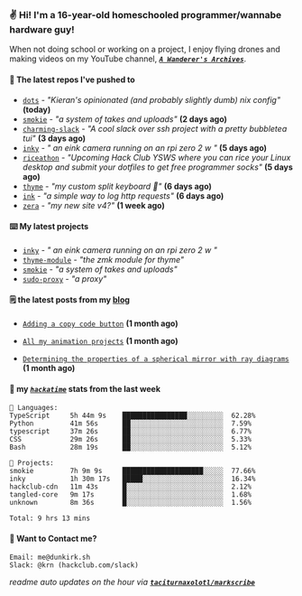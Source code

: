 ### ✌️ Hi! I'm a 16-year-old homeschooled programmer/wannabe hardware guy!

When not doing school or working on a project, I enjoy flying drones and making videos on my YouTube channel, [**_`A Wanderer's Archives`_**](https://youtube.com/@wanderer.archives).

#### 👷 The latest repos I've pushed to

- [`dots`](https://github.com/taciturnaxolotl/dots) - _"Kieran's opinionated (and probably slightly dumb) nix config"_ **(today)**
- [`smokie`](https://github.com/taciturnaxolotl/smokie) - _"a system of takes and uploads"_ **(2 days ago)**
- [`charming-slack`](https://github.com/taciturnaxolotl/charming-slack) - _"A cool slack over ssh project with a pretty bubbletea tui"_ **(3 days ago)**
- [`inky`](https://github.com/taciturnaxolotl/inky) - _" an eink camera running on an rpi zero 2 w "_ **(5 days ago)**
- [`riceathon`](https://github.com/hackclub/riceathon) - _"Upcoming Hack Club YSWS where you can rice your Linux desktop and submit your dotfiles to get free programmer socks"_ **(5 days ago)**
- [`thyme`](https://github.com/taciturnaxolotl/thyme) - _"my custom split keyboard 🫶"_ **(6 days ago)**
- [`ink`](https://github.com/taciturnaxolotl/ink) - _"a simple way to log http requests"_ **(6 days ago)**
- [`zera`](https://github.com/taciturnaxolotl/zera) - _"my new site v4?"_ **(1 week ago)**

#### ⌨️ My latest projects

- [`inky`](https://github.com/taciturnaxolotl/inky) - _" an eink camera running on an rpi zero 2 w "_
- [`thyme-module`](https://github.com/taciturnaxolotl/thyme-module) - _"the zmk module for thyme"_
- [`smokie`](https://github.com/taciturnaxolotl/smokie) - _"a system of takes and uploads"_
- [`sudo-proxy`](https://github.com/taciturnaxolotl/sudo-proxy) - _"a proxy"_

#### 🗒️ the latest posts from my [blog](https://dunkirk.sh)

- [`Adding a copy code button`](https://dunkirk.sh/blog/adding-a-copy-button/) **(1 month ago)**

- [`All my animation projects`](https://dunkirk.sh/blog/my-animations/) **(1 month ago)**

- [`Determining the properties of a spherical mirror with ray diagrams`](https://dunkirk.sh/blog/spherical-ray-diagrams/) **(1 month ago)**



#### 📡 my [_`hackatime`_](https://waka.hackclub.com) stats from the last week

```text
💾 Languages:
TypeScript     5h 44m 9s    ████████████████░░░░░░░░░  62.28%
Python         41m 56s      ██░░░░░░░░░░░░░░░░░░░░░░░  7.59%
typescript     37m 26s      ██░░░░░░░░░░░░░░░░░░░░░░░  6.77%
CSS            29m 26s      ██░░░░░░░░░░░░░░░░░░░░░░░  5.33%
Bash           28m 19s      ██░░░░░░░░░░░░░░░░░░░░░░░  5.12%

💼 Projects:
smokie         7h 9m 9s     ████████████████████░░░░░  77.66%
inky           1h 30m 17s   █████░░░░░░░░░░░░░░░░░░░░  16.34%
hackclub-cdn   11m 43s      █░░░░░░░░░░░░░░░░░░░░░░░░  2.12%
tangled-core   9m 17s       █░░░░░░░░░░░░░░░░░░░░░░░░  1.68%
unknown        8m 36s       █░░░░░░░░░░░░░░░░░░░░░░░░  1.56%

Total: 9 hrs 13 mins
```

#### 📮 Want to Contact me?

```text
Email: me@dunkirk.sh
Slack: @krn (hackclub.com/slack)
```

_readme auto updates on the hour via [**`taciturnaxolotl/markscribe`**](https://github.com/taciturnaxolotl/markscribe)_
